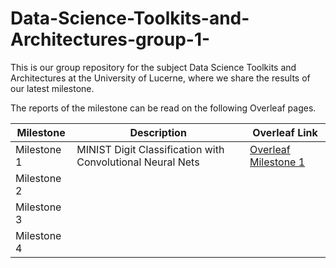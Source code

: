 # Data-Science-Toolkits-and-Architectures-group-1-
This is our group repository for the subject Data Science Toolkits and Architectures at the University of Lucerne, where we share the results of our latest milestone.

The reports of the milestone can be read on the following Overleaf pages.

| Milestone | Description                          | Overleaf Link                                              |
|-----------|--------------------------------------|------------------------------------------------------------|
| Milestone 1 | MINIST Digit Classification with Convolutional Neural Nets  | [Overleaf Milestone 1](https://de.overleaf.com/read/kpntpycfsgcs#cab592)      |
| Milestone 2 |      |     |
| Milestone 3 |        |   |
| Milestone 4 |          |   |



